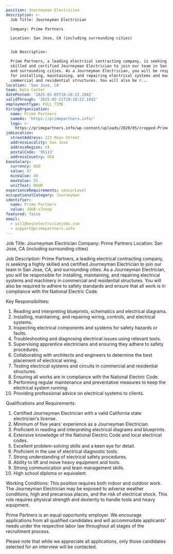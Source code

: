 ```yaml
---
position: Journeyman Electrician
description: >-
  Job Title: Journeyman Electrician

  Company: Prime Partners

  Location: San Jose, CA (including surrounding cities)


  Job Description:

  Prime Partners, a leading electrical contracting company, is seeking a highly
  skilled and certified Journeyman Electrician to join our team in San Jose, CA,
  and surrounding cities. As a Journeyman Electrician, you will be responsible
  for installing, maintaining, and repairing electrical systems and machinery in
  commercial and residential structures. You will also be r...
location: 'San Jose, CA'
team: Data Center
datePosted: '2025-01-05T10:10:22.104Z'
validThrough: '2025-02-11T10:10:22.104Z'
employmentType: FULL_TIME
hiringOrganization:
  name: Prime Partners
  sameAs: 'https://primepartners.info/'
  logo: >-
    https://primepartners.info/wp-content/uploads/2020/05/cropped-Prime-Partners-Logo-NO-BG-1-1.png
jobLocation:
  streetAddress: 123 Main Street
  addressLocality: San Jose
  addressRegion: CA
  postalCode: '95113'
  addressCountry: USA
baseSalary:
  currency: USD
  value: 47
  minValue: 40
  maxValue: 55
  unitText: HOUR
experienceRequirements: seniorLevel
occupationalCategory: Journeyman
identifier:
  name: Prime Partners
  value: JOUR-s7venp
featured: false
email:
  - will@bestelectricianjobs.com
  - support@primepartners.info
---
```




Job Title: Journeyman Electrician
Company: Prime Partners
Location: San Jose, CA (including surrounding cities)

Job Description:
Prime Partners, a leading electrical contracting company, is seeking a highly skilled and certified Journeyman Electrician to join our team in San Jose, CA, and surrounding cities. As a Journeyman Electrician, you will be responsible for installing, maintaining, and repairing electrical systems and machinery in commercial and residential structures. You will also be required to adhere to safety standards and ensure that all work is in compliance with the National Electric Code.

Key Responsibilities:

1. Reading and interpreting blueprints, schematics and electrical diagrams.
2. Installing, maintaining, and repairing wiring, controls, and electrical systems.
3. Inspecting electrical components and systems for safety hazards or faults.
4. Troubleshooting and diagnosing electrical issues using relevant tools.
5. Supervising apprentice electricians and ensuring they adhere to safety procedures.
6. Collaborating with architects and engineers to determine the best placement of electrical wiring.
7. Testing electrical systems and circuits in commercial and residential structures.
8. Ensuring all works are in compliance with the National Electric Code.
9. Performing regular maintenance and preventative measures to keep the electrical system running.
10. Providing professional advice on electrical systems to clients.

Qualifications and Requirements:

1. Certified Journeyman Electrician with a valid California state electrician's license.
2. Minimum of five years’ experience as a Journeyman Electrician.
3. Proficient in reading and interpreting electrical diagrams and blueprints.
4. Extensive knowledge of the National Electric Code and local electrical codes.
5. Excellent problem-solving skills and a keen eye for detail.
6. Proficient in the use of electrical diagnostic tools.
7. Strong understanding of electrical safety procedures.
8. Ability to lift and move heavy equipment and tools.
9. Strong communication and team management skills.
10. High school diploma or equivalent.

Working Conditions:
This position requires both indoor and outdoor work. The Journeyman Electrician may be exposed to adverse weather conditions, high and precarious places, and the risk of electrical shock. This role requires physical strength and dexterity to handle tools and heavy equipment.

Prime Partners is an equal opportunity employer. We encourage applications from all qualified candidates and will accommodate applicants' needs under the respective labor law throughout all stages of the recruitment process.

Please note that while we appreciate all applications, only those candidates selected for an interview will be contacted.
